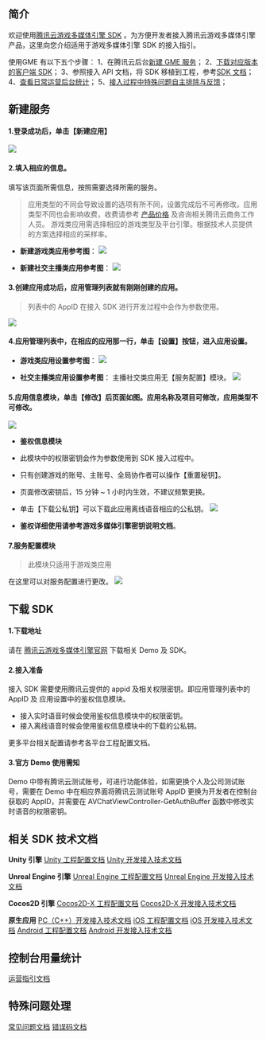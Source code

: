 ## 简介

欢迎使用[腾讯云游戏多媒体引擎 SDK](https://cloud.tencent.com/product/tmg?idx=1) 。为方便开发者接入腾讯云游戏多媒体引擎产品，这里向您介绍适用于游戏多媒体引擎 SDK 的接入指引。

使用GME 有以下五个步骤：
1、在腾讯云后台[新建 GME 服务](https://cloud.tencent.com/document/product/607/10782#.E6.96.B0.E5.BB.BA.E6.9C.8D.E5.8A.A1)；
2、[下载对应版本的客户端 SDK](https://cloud.tencent.com/document/product/607/10782#.E4.B8.8B.E8.BD.BD-sdk)；
3、参照接入 API 文档，将 SDK 移植到工程，参考[SDK 文档](https://cloud.tencent.com/document/product/607/10783)；
4、[查看日常运营后台统计](https://cloud.tencent.com/document/product/607/17448)；
5、[接入过程中特殊问题自主排除与反馈](https://cloud.tencent.com/document/product/607/17359)；

## 新建服务
#### 1.登录成功后，单击【新建应用】
![](https://main.qcloudimg.com/raw/a4b3dbd8aefd9dd032f8c3ce4154b227.png)

#### 2.填入相应的信息。  
填写该页面所需信息，按照需要选择所需的服务。 
> 应用类型的不同会导致设置的选项有所不同，设置完成后不可再修改。应用类型不同也会影响收费，收费请参考 [产品价格](https://cloud.tencent.com/product/tmg?idx=1#price) 及咨询相关腾讯云商务工作人员。
> 游戏类应用需选择相应的游戏类型及平台引擎。根据技术人员提供的方案选择相应的采样率。

- **新建游戏类应用参考图**：
![](https://main.qcloudimg.com/raw/85cb84a8de25ef6c1965a1a8252a6561.png)

- **新建社交主播类应用参考图**：
![](https://main.qcloudimg.com/raw/c73f0b86f55ec4169e47c41f4e66c820.png)


#### 3.创建应用成功后，应用管理列表就有刚刚创建的应用。
> 列表中的 AppID 在接入 SDK 进行开发过程中会作为参数使用。

![](https://main.qcloudimg.com/raw/6069235b2e96ffc4637aff430a4ffabf.png)


#### 4.应用管理列表中，在相应的应用那一行，单击【设置】按钮，进入应用设置。

- **游戏类应用设置参考图**：
![](https://main.qcloudimg.com/raw/d7582bba2b6682f052460630901cd162.png)

- **社交主播类应用设置参考图**：
主播社交类应用无【服务配置】模块。
![](https://main.qcloudimg.com/raw/e68caab75380d0aea24db5109a16b326.png)

#### 5.应用信息模块，单击【修改】后页面如图。应用名称及项目可修改，应用类型不可修改。
![](https://main.qcloudimg.com/raw/030b25557f185eb75efd62fcf31cbd53.png)

- **鉴权信息模块**
 - 此模块中的权限密钥会作为参数使用到 SDK 接入过程中。 
 - 只有创建游戏的账号、主账号、全局协作者可以操作【重置秘钥】。
 - 页面修改密钥后，15 分钟 ~ 1 小时内生效，不建议频繁更换。
 - 单击【下载公私钥】可以下载此应用离线语音相应的公私钥。
 ![](https://main.qcloudimg.com/raw/df3f92e2eb50aea9d8dde32f252045f6.png)

-  **鉴权详细使用请参考游戏多媒体引擎密钥说明文档**。


#### 7.服务配置模块
>此模块只适用于游戏类应用

在这里可以对服务配置进行更改。
![](https://main.qcloudimg.com/raw/3d656b55ce6a4ae49992774373836805.png)


## 下载 SDK 
#### 1.下载地址
请在 [腾讯云游戏多媒体引擎官网](https://cloud.tencent.com/product/tmg?idx=1) 下载相关 Demo 及 SDK。

#### 2.接入准备
接入 SDK 需要使用腾讯云提供的 appid 及相关权限密钥。即应用管理列表中的 AppID 及 应用设置中的鉴权信息模块。
- 接入实时语音时候会使用鉴权信息模块中的权限密钥。
- 接入离线语音时候会使用鉴权信息模块中的下载的公私钥。

更多平台相关配置请参考各平台工程配置文档。

#### 3.官方 Demo 使用需知
Demo 中带有腾讯云测试账号，可进行功能体验，如需更换个人及公司测试账号，需要在 Demo 中在相应界面将腾讯云测试账号 AppID 更换为开发者在控制台获取的 AppID，并需要在 AVChatViewController-GetAuthBuffer 函数中修改实时语音的权限密钥。

## 相关 SDK 技术文档
**Unity 引擎** 
[Unity 工程配置文档](https://cloud.tencent.com/document/product/607/10783)     [Unity 开发接入技术文档](https://cloud.tencent.com/document/product/607/15228)

**Unreal Engine 引擎**
[Unreal Engine 工程配置文档](https://cloud.tencent.com/document/product/607/17025)     [Unreal Engine 开发接入技术文档](https://cloud.tencent.com/document/product/607/15231)

**Cocos2D 引擎**
[Cocos2D-X 工程配置文档](https://cloud.tencent.com/document/product/607/15216)     [Cocos2D-X 开发接入技术文档](https://cloud.tencent.com/document/product/607/15218)

**原生应用**
[PC（C++）开发接入技术文档](https://cloud.tencent.com/document/product/607/15232)
[iOS 工程配置文档](https://cloud.tencent.com/document/product/607/15219)     [iOS 开发接入技术文档](https://cloud.tencent.com/document/product/607/15221)
[Android 工程配置文档](https://cloud.tencent.com/document/product/607/15203)     [Android 开发接入技术文档](https://cloud.tencent.com/document/product/607/15210)


## 控制台用量统计
[运营指引文档](https://cloud.tencent.com/document/product/607/17448)


## 特殊问题处理
[常见问题文档](https://github.com/TencentMediaLab/GME/blob/master/GME%20Developer%20Manual/GME%20FAQ%20Manual.md)     [错误码文档](https://cloud.tencent.com/document/product/607/15173)